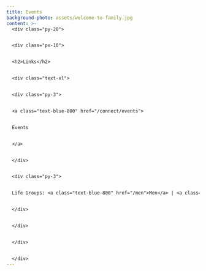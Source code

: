 ```yaml
---
title: Events
background-photo: assets/welcome-to-family.jpg
content: >-
  <div class="py-20">


  <div class="px-10">


  <h2>Links</h2>


  <div class="text-xl">


  <div class="py-3">


  <a class="text-blue-800" href="/connect/events">


  Events


  </a>


  </div>


  <div class="py-3">


  Life Groups: <a class="text-blue-800" href="/men">Men</a> | <a class="text-blue-800" href="/women">Women</a>


  </div>


  </div>


  </div>


  </div>
---
```

